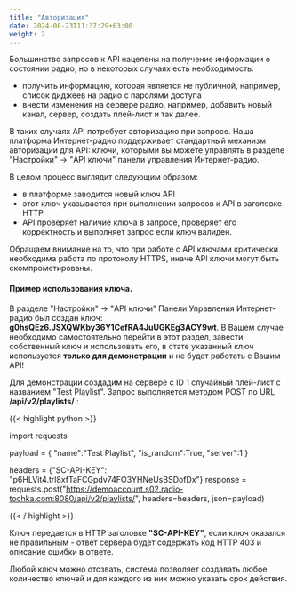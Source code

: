 ```yaml
---
title: "Авторизация"
date: 2024-08-23T11:37:29+03:00
weight: 2
---
```


Большинство запросов к API нацелены на получение информации о состоянии радио, но в некоторых случаях есть необходимость:
- получить информацию, которая является не публичной, например, список диджеев на радио с паролями доступа
- внести изменения на сервере радио, например, добавить новый канал, сервер, создать плей-лист и так далее.

В таких случаях API потребует авторизацию при запросе.
Наша платформа Интернет-радио поддерживает стандартный механизм авторизации для API: ключи, которыми вы можете управлять в разделе "Настройки" -> "API ключи" панели управления Интернет-радио.

В целом процесс выглядит следующим образом:
- в платформе заводится новый ключ API
- этот ключ указывается при выполнении запросов к API в заголовке HTTP
- API проверяет наличие ключа в запросе, проверяет его корректность и выполняет запрос если ключ валиден.

Обращаем внимание на то, что при работе с API ключами критически необходима работа по протоколу HTTPS, иначе API ключи могут быть скомпрометированы.

#### Пример использования ключа.

В разделе "Настройки" -> "API ключи" Панели Управления Интернет-радио был создан ключ: **g0hsQEz6.JSXQWKby36Y1CefRA4JuUGKEg3ACY9wt**. В Вашем случае необходимо самостоятельно перейти в этот раздел, завести собственный ключ и использовать его, в стате указанный ключ используется **только для демонстрации** и не будет работать с Вашим API!

Для демонстрации создадим на сервере с ID 1 случайный плей-лист с названием "Test Playlist". Запрос выполняется методом POST по URL **/api/v2/playlists/** :

{{< highlight python  >}}

import requests

payload = {
   "name":"Test Playlist",
   "is_random":True,
   "server":1
}

headers = {"SC-API-KEY": "p6HLVit4.trl8xfTaFCGpdv74FO3YHNeUsBSDofDx"}
response = requests.post("https://demoaccount.s02.radio-tochka.com:8080/api/v2/playlists/", headers=headers, json=payload)

{{< / highlight >}}


Ключ передается в HTTP заголовке **"SC-API-KEY"**, если ключ оказался не правильным - ответ сервера будет содержать код HTTP 403 и описание ошибки в ответе.

Любой ключ можно отозвать, система позволяет создавать любое количество ключей и для каждого из них можно указать срок действия.